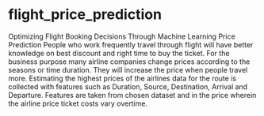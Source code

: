 # flight_price_prediction
Optimizing Flight Booking Decisions Through Machine Learning Price Prediction
People who work frequently travel through flight will have better knowledge on best discount and right time to buy the ticket. For the business purpose many airline companies change prices according to the seasons or time duration. They will increase the price when people travel more. Estimating the highest prices of the airlines data for the route is collected with features such as Duration, Source, Destination, Arrival and Departure. Features are taken from chosen dataset and in the price wherein the airline price ticket costs vary overtime. 
